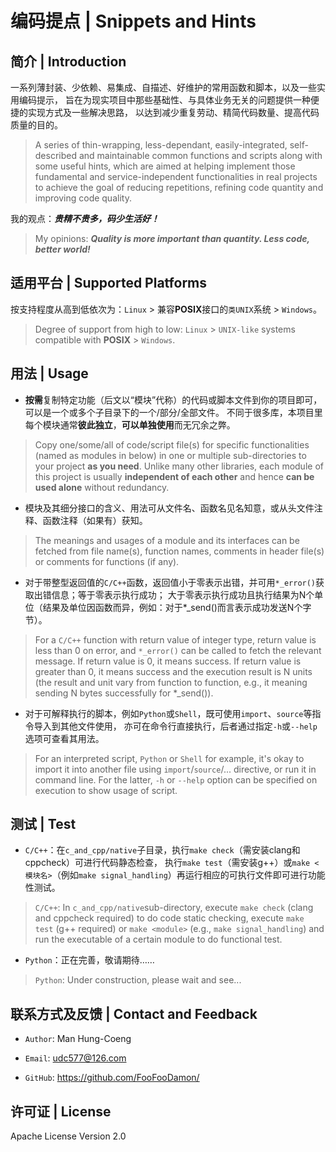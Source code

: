 # 编码提点 | Snippets and Hints

## 简介 | Introduction

一系列薄封装、少依赖、易集成、自描述、好维护的常用函数和脚本，以及一些实用编码提示，
旨在为现实项目中那些基础性、与具体业务无关的问题提供一种便捷的实现方式及一些解决思路，
以达到减少重复劳动、精简代码数量、提高代码质量的目的。

> A series of thin-wrapping, less-dependant, easily-integrated, self-described and maintainable
common functions and scripts along with some useful hints, which are aimed at helping implement
those fundamental and service-independent functionalities in real projects to achieve the goal of
reducing repetitions, refining code quantity and improving code quality.

我的观点：***贵精不贵多，码少生活好！***

> My opinions: ***Quality is more important than quantity. Less code, better world!***

## 适用平台 | Supported Platforms

按支持程度从高到低依次为：`Linux` > 兼容**POSIX**接口的`类UNIX`系统 > `Windows`。

> Degree of support from high to low: `Linux` > `UNIX-like` systems compatible with **POSIX** > `Windows`.

## 用法 | Usage

* **按需**复制特定功能（后文以“模块”代称）的代码或脚本文件到你的项目即可，可以是一个或多个子目录下的一个/部分/全部文件。
不同于很多库，本项目里每个模块通常**彼此独立**，**可以单独使用**而无冗余之弊。

> Copy one/some/all of code/script file(s) for specific functionalities (named as modules in below)
in one or multiple sub-directories to your project **as you need**.
Unlike many other libraries, each module of this project is usually **independent of each other**
and hence **can be used alone** without redundancy.

* 模块及其细分接口的含义、用法可从文件名、函数名见名知意，或从头文件注释、函数注释（如果有）获知。

> The meanings and usages of a module and its interfaces can be fetched from file name(s), function names,
comments in header file(s) or comments for functions (if any).

* 对于带整型返回值的`C/C++`函数，返回值小于零表示出错，并可用`*_error()`获取出错信息；等于零表示执行成功；
大于零表示执行成功且执行结果为N个单位（结果及单位因函数而异，例如：对于\*_send()而言表示成功发送N个字节）。

> For a `C/C++` function with return value of integer type, return value is less than 0 on error,
and `*_error()` can be called to fetch the relevant message.
If return value is 0, it means success.
If return value is greater than 0, it means success and the execution result is N units (the result and unit
vary from function to function, e.g., it meaning sending N bytes successfully for \*_send()).

* 对于可解释执行的脚本，例如`Python`或`Shell`，既可使用`import`、`source`等指令导入到其他文件使用，
亦可在命令行直接执行，后者通过指定`-h`或`--help`选项可查看其用法。

> For an interpreted script, `Python` or `Shell` for example, it's okay to import it into another file
using `import`/`source`/... directive, or run it in command line. For the latter,
`-h` or `--help` option can be specified on execution to show usage of script.

## 测试 | Test

* `C/C++`：在`c_and_cpp/native`子目录，执行`make check`（需安装clang和cppcheck）可进行代码静态检查，
执行`make test`（需安装g++）或`make <模块名>`（例如`make signal_handling`）再运行相应的可执行文件即可进行功能性测试。

> `C/C++`: In `c_and_cpp/native`sub-directory, execute `make check` (clang and cppcheck required)
to do code static checking, execute `make test` (g++ required) or `make <module>` (e.g., `make signal_handling`)
and run the executable of a certain module to do functional test.

* `Python`：正在完善，敬请期待……

> `Python`: Under construction, please wait and see...

## 联系方式及反馈 | Contact and Feedback

* `Author`: Man Hung-Coeng

* `Email`: <udc577@126.com>

* `GitHub`: https://github.com/FooFooDamon/

## 许可证 | License

Apache License Version 2.0

